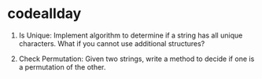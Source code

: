 # codeallday

1) Is Unique: Implement algorithm to determine if a string has all unique characters. What if you cannot use additional
structures?

2) Check Permutation: Given two strings, write a method to decide if one is a permutation of the other.